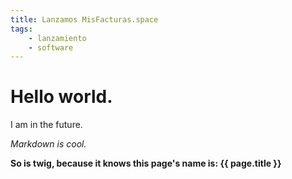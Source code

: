 ```yaml
---
title: Lanzamos MisFacturas.space
tags:
    - lanzamiento
    - software
---
```


# Hello world.

I am in the future.

*Markdown is cool.*

**So is twig, because it knows this page's name is: {{ page.title }}**
